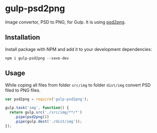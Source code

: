 # gulp-psd2png
Image convertor, PSD to PNG, for Gulp. It is using [psd2png](https://github.com/qdsang/psd2png).


## Installation
Install package with NPM and add it to your development dependencies:

`npm i gulp-psd2png --save-dev`


## Usage
While coping all files from folder `src/img` to folder `dist/img` convert PSD filed to PNG files.

```js
var psd2png = require('gulp-psd2png');

gulp.task('img', function() {
  return gulp.src('./src/img/**/*')
    .pipe(psd2png())
    .pipe(gulp.dest('./dist/img'));
});
```
